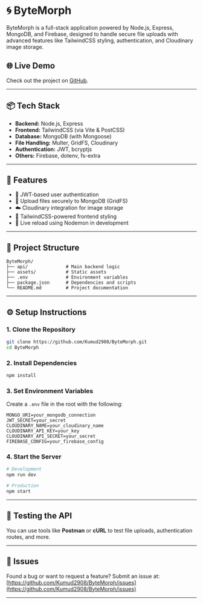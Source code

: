 # 🌀 ByteMorph

ByteMorph is a full-stack application powered by Node.js, Express, MongoDB, and Firebase, designed to handle secure file uploads with advanced features like TailwindCSS styling, authentication, and Cloudinary image storage.

## 🌐 Live Demo

Check out the project on [GitHub](https://github.com/Kumud2908/ByteMorph).

---

## 📦 Tech Stack

- **Backend:** Node.js, Express
- **Frontend:** TailwindCSS (via Vite & PostCSS)
- **Database:** MongoDB (with Mongoose)
- **File Handling:** Multer, GridFS, Cloudinary
- **Authentication:** JWT, bcryptjs
- **Others:** Firebase, dotenv, fs-extra

---

## 🚀 Features

- 🔐 JWT-based user authentication
- 📁 Upload files securely to MongoDB (GridFS)
- ☁️ Cloudinary integration for image storage
- 🧰 TailwindCSS-powered frontend styling
- 🔄 Live reload using Nodemon in development

---

## 📁 Project Structure

```
ByteMorph/
├── api/              # Main backend logic
├── assets/           # Static assets
├── .env              # Environment variables
├── package.json      # Dependencies and scripts
└── README.md         # Project documentation
```

---

## ⚙️ Setup Instructions

### 1. Clone the Repository

```bash
git clone https://github.com/Kumud2908/ByteMorph.git
cd ByteMorph
```

### 2. Install Dependencies

```bash
npm install
```

### 3. Set Environment Variables

Create a `.env` file in the root with the following:

```env
MONGO_URI=your_mongodb_connection
JWT_SECRET=your_secret
CLOUDINARY_NAME=your_cloudinary_name
CLOUDINARY_API_KEY=your_key
CLOUDINARY_API_SECRET=your_secret
FIREBASE_CONFIG=your_firebase_config
```

### 4. Start the Server

```bash
# Development
npm run dev

# Production
npm start
```

---

## 🧪 Testing the API

You can use tools like **Postman** or **cURL** to test file uploads, authentication routes, and more.

---

## 🐞 Issues

Found a bug or want to request a feature? Submit an issue at:  
[https://github.com/Kumud2908/ByteMorph/issues](https://github.com/Kumud2908/ByteMorph/issues)

---


